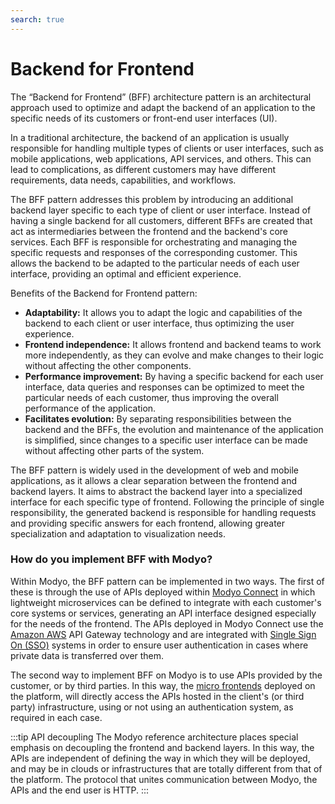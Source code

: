 ```yaml
---
search: true
---
```


# Backend for Frontend

The “Backend for Frontend” (BFF) architecture pattern is an architectural approach used to optimize and adapt the backend of an application to the specific needs of its customers or front-end user interfaces (UI).

In a traditional architecture, the backend of an application is usually responsible for handling multiple types of clients or user interfaces, such as mobile applications, web applications, API services, and others. This can lead to complications, as different customers may have different requirements, data needs, capabilities, and workflows.

The BFF pattern addresses this problem by introducing an additional backend layer specific to each type of client or user interface. Instead of having a single backend for all customers, different BFFs are created that act as intermediaries between the frontend and the backend's core services. Each BFF is responsible for orchestrating and managing the specific requests and responses of the corresponding customer. This allows the backend to be adapted to the particular needs of each user interface, providing an optimal and efficient experience.

Benefits of the Backend for Frontend pattern:

- **Adaptability:** It allows you to adapt the logic and capabilities of the backend to each client or user interface, thus optimizing the user experience.
- **Frontend independence:** It allows frontend and backend teams to work more independently, as they can evolve and make changes to their logic without affecting the other components.
- **Performance improvement:** By having a specific backend for each user interface, data queries and responses can be optimized to meet the particular needs of each customer, thus improving the overall performance of the application.
- **Facilitates evolution:** By separating responsibilities between the backend and the BFFs, the evolution and maintenance of the application is simplified, since changes to a specific user interface can be made without affecting other parts of the system.

The BFF pattern is widely used in the development of web and mobile applications, as it allows a clear separation between the frontend and backend layers. It aims to abstract the backend layer into a specialized interface for each specific type of frontend. Following the principle of single responsibility, the generated backend is responsible for handling requests and providing specific answers for each frontend, allowing greater specialization and adaptation to visualization needs.


### How do you implement BFF with Modyo?

Within Modyo, the BFF pattern can be implemented in two ways. The first of these is through the use of APIs deployed within [Modyo Connect](/en/connect) in which lightweight microservices can be defined to integrate with each customer's core systems or services, generating an API interface designed especially for the needs of the frontend. The APIs deployed in Modyo Connect use the [Amazon AWS](https://aws.amazon.com) API Gateway technology and are integrated with [Single Sign On (SSO)](/en/architecture/patterns/sso) systems in order to ensure user authentication in cases where private data is transferred over them.

The second way to implement BFF on Modyo is to use APIs provided by the customer, or by third parties. In this way, the [micro frontends](/en/architecture/patterns/micro-frontend) deployed on the platform, will directly access the APIs hosted in the client's (or third party) infrastructure, using or not using an authentication system, as required in each case.

:::tip API decoupling
The Modyo reference architecture places special emphasis on decoupling the frontend and backend layers. In this way, the APIs are independent of defining the way in which they will be deployed, and may be in clouds or infrastructures that are totally different from that of the platform. The protocol that unites communication between Modyo, the APIs and the end user is HTTP.
:::


